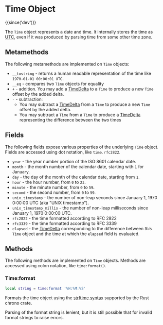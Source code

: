 # Time Object

{{since('dev')}}

The `Time` object represents a date and time. It internally stores the time as
[UTC](https://en.wikipedia.org/wiki/UTC%2B00:00), even if it was produced by
parsing time from some other time zone.

## Metamethods

The following metamethods are implemented on `Time` objects:

 * `__tostring` - returns a human readable representation of the time like `1970-01-01 00:00:01 UTC`.
 * `__eq` - compares two `Time` objects for equality
 * `+` - addition. You may add a [TimeDelta](TimeDelta.md) to a `Time` to produce a new
   `Time` offset by the added delta.
 * `-` - subtraction:
    * You may subtract a [TimeDelta](TimeDelta.md) from a `Time` to produce a
      new `Time` offset by the added delta.
    * You may subtract a `Time` from a `Time` to produce a
      [TimeDelta](TimeDelta.md) representing the difference between the two
      times

## Fields

The following fields expose various properties of the underlying `Time` object.
Fields are accessed using dot notation, like `time.rfc2822`.

 * `year` - the year number portion of the ISO 8601 calendar date.
 * `month` - the month number of the calendar date, starting with `1` for January.
 * `day` - the day of the month of the calendar date, starting from `1`.
 * `hour` - the hour number, from `0` to `23`.
 * `minute` - the minute number, from `0` to `59`.
 * `second` - the second number, from `0` to `59`.
 * `unix_timestamp` - the number of non-leap seconds since January 1, 1970
   0:00:00 UTC (aka "UNIX timestamp").
 * `unix_timestamp_millis` - the number of non-leap milliseconds since January
   1, 1970 0:00:00 UTC.
 * `rfc2822` - the time formatted according to RFC 2822
 * `rfc3339` - the time formatted according to RFC 3339
 * `elapsed` - the [TimeDelta](TimeDelta.md) corresponding to the difference
   between *this* `Time` object and the time at which the `elapsed` field is
   evaluated.

## Methods

The following methods are implemented on `Time` objects. Methods are accessed
using colon notation, like `time:format()`.

### Time:format

```lua
local string = time:format '%H:%M:%S'
```

Formats the time object using the [strftime
syntax](https://docs.rs/chrono/latest/chrono/format/strftime/index.html)
supported by the Rust chrono crate.

Parsing of the format string is lenient, but it is still possible that
for invalid format strings to raise errors.



